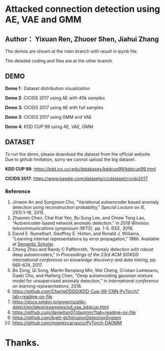 # Attacked connection detection using AE, VAE and GMM
## Author： Yixuan Ren, Zhuoer Shen, Jiahui Zhang

The demos are shown at the main branch with result in ipynb file.

The detailed coding and files are at the other branch.


## DEMO
**Demo 1** : Dataset distribution visualization

**Demo 2**: CICIDS 2017 using AE with 40k samples

**Demo 3**: CICIDS 2017 using AE with full samples

**Demo 3**: CICIDS 2017 using GMM and VAE

**Demo 4**: KDD CUP 99 using AE, VAE, GMM

## DATASET
To run the demo, please download the dataset from the official website. Due to  github limitation, sorry we cannot upload the big dataset.


**KDD CUP 99**: https://kdd.ics.uci.edu/databases/kddcup99/kddcup99.html


**CICIDS 2017**: https://www.kaggle.com/datasets/cicdataset/cicids2017

### Reference
1. Jinwon An and Sungzoon Cho, "Variational autoencoder based anomaly detection using reconstruction probability," *Special Lecture on IE*, 21(1):1–18, 2015.
2. Zhaomin Chen, Chai Kiat Yeo, Bu Sung Lee, and Chiew Tong Lau, "Autoencoder-based network anomaly detection," in *2018 Wireless telecommunications symposium (WTS)*, pp. 1-5. IEEE, 2018.
3. David E. Rumelhart, Geoffrey E. Hinton, and Ronald J. Williams, "Learning internal representations by error propagation," 1986. Available at [Semantic Scholar](https://api.semanticscholar.org/CorpusID:62245742).
4. Chong Zhou and Randy C Paffenroth, "Anomaly detection with robust deep autoencoders," in *Proceedings of the 23rd ACM SIGKDD international conference on knowledge discovery and data mining*, pp. 665–674, 2017.
5. Bo Zong, Qi Song, Martin Renqiang Min, Wei Cheng, Cristian Lumezanu, Daeki Cho, and Haifeng Chen, "Deep autoencoding gaussian mixture model for unsupervised anomaly detection," in *International conference on learning representations*, 2018.
6. https://github.com/CharlieDDDD/KDD-Cup-99-CNN-PyTorch?tab=readme-ov-file
7. https://docs.seldon.io/projects/alibi-detect/en/latest/examples/od_vae_kddcup.html
8. https://github.com/danieltan07/dagmm/?tab=readme-ov-file
9. https://github.com/brett-gt/IntrusionDetectionSystem
10. https://github.com/mperezcarrasco/PyTorch-DAGMM

# Thanks.


